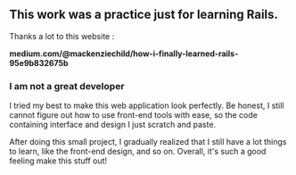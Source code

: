 ## This work was a practice just for learning Rails. ##

 
Thanks a lot to this website :

**medium.com/@mackenziechild/how-i-finally-learned-rails-95e9b832675b**

### I am not a great developer ###

I tried my best to make this web application look perfectly. Be honest, I still cannot figure out how to use front-end tools with ease, so the code containing interface and design I just scratch and paste. 

After doing this small project, I gradually realized that I still have a lot things to learn, like the front-end design, and so on. Overall, it's such a good feeling make this stuff out!
